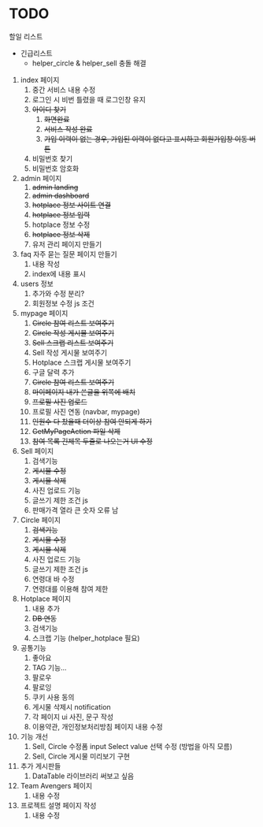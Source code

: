 # TODO

할일 리스트

- 긴급리스트
  - helper_circle & helper_sell 충돌 해결

1. index 페이지
   1. 중간 서비스 내용 수정
   2. 로그인 시 비번 틀렸을 때 로그인창 유지
   3. ~~아이디 찾기~~
      1. ~~화면완료~~
      2. ~~서비스 작성 완료~~
      3. ~~가입 이력이 없는 경우, 가입된 이력이 없다고 표시하고 회원가입창 이동 버튼~~
   4. 비밀번호 찾기
   5. 비밀번호 암호화
2. admin 페이지
   1. ~~admin landing~~
   2. ~~admin dashboard~~
   3. ~~hotplace 정보 사이트 연결~~
   4. ~~hotplace 정보 입력~~
   5. hotplace 정보 수정
   6. ~~hotplace 정보 삭제~~
   7. 유저 관리 페이지 만들기
3. faq 자주 묻는 질문 페이지 만들기
   1. 내용 작성
   2. index에 내용 표시
4. users 정보
   1. 추가와 수정 분리?
   2. 회원정보 수정 js 조건
5. mypage 페이지
   1. ~~Circle 참여 리스트 보여주기~~
   2. ~~Circle 작성 게시물 보여주기~~
   3. ~~Sell 스크랩 리스트 보여주기~~
   4. Sell 작성 게시물 보여주기
   5. Hotplace 스크랩 게시물 보여주기
   6. 구글 달력 추가
   7. ~~Circle 참여 리스트 보여주기~~
   8. ~~마이페이지 내가 쓴글을 위쪽에 배치~~
   9. ~~프로필 사진 업로드~~
   10. 프로필 사진 연동 (navbar, mypage)
   11. ~~인원수 다 찼을때 더이상 참여 안되게 하기~~
   12. ~~GetMyPageAction 파일 삭제~~
   13. ~~참여 목록 긴제목 두줄로 나오는거 UI 수정~~
6. Sell 페이지
   1. 검색기능
   2. ~~게시물 수정~~
   3. ~~게시물 삭제~~
   4. 사진 업로드 기능
   5. 글쓰기 제한 조건 js
   6. 판매가격 열라 큰 숫자 오류 남
7. Circle 페이지
   1. ~~검색기능~~
   2. ~~게시물 수정~~
   3. ~~게시물 삭제~~
   4. 사진 업로드 기능
   5. 글쓰기 제한 조건 js
   6. 연령대 바 수정
   7. 연령대를 이용해 참여 제한
8. Hotplace 페이지
   1. 내용 추가
   2. ~~DB 연동~~
   3. 검색기능
   4. 스크랩 기능 (helper_hotplace 필요)
9. 공통기능
   1. 좋아요
   2. TAG 기능...
   3. 팔로우
   4. 팔로잉
   5. 쿠키 사용 동의
   6. 게시물 삭제시 notification
   7. 각 페이지 ui 사진, 문구 작성
   8. 이용약관, 개인정보처리방침 페이지 내용 수정
10. 기능 개선
    1. Sell, Circle 수정폼 input Select value 선택 수정 (방법을 아직 모름)
    2. Sell, Circle 게시물 미리보기 구현
11. 추가 게시판들
    1. DataTable 라이브러리 써보고 싶음
12. Team Avengers 페이지
    1. 내용 수정
13. 프로젝트 설명 페이지 작성
    1. 내용 수정
